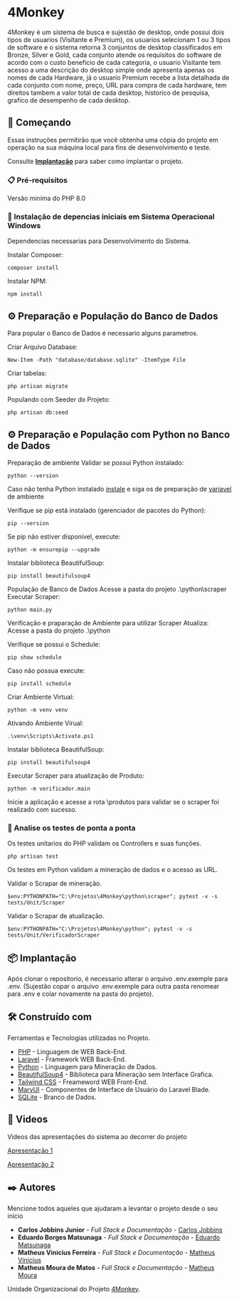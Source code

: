 # 4Monkey

4Monkey é um sistema de busca e sujestão de desktop, onde possui dois tipos de usuarios (Visitante e Premium), os usuarios selecionam 1 ou 3 tipos de software e o sistema retorna 3 conjuntos de desktop classificados em Bronze, Silver e Gold, cada conjunto atende os requisitos do software de acordo com o custo beneficio de cada categoria, o usuario Visitante tem acesso a uma descrição do desktop simple onde apresenta apenas os nomes de cada Hardware, já o usuario Premium recebe a lista detalhada de cada conjunto com nome, preço, URL para compra de cada hardware, tem direitos tambem a valor total de cada desktop, historico de pesquisa, grafico de desempenho de cada desktop.

## 🚀 Começando

Essas instruções permitirão que você obtenha uma cópia do projeto em operação na sua máquina local para fins de desenvolvimento e teste.

Consulte **[Implantação](#-implanta%C3%A7%C3%A3o)** para saber como implantar o projeto.

### 📋 Pré-requisitos

Versão minima do PHP 8.0


### 🔧 Instalação de depencias iniciais em Sistema Operacional Windows

Dependencias necessarias para Desenvolvimento do Sistema.

Instalar Composer:

```
composer install
```

Instalar NPM:

```
npm install
```

## ⚙️ Preparação e População do Banco de Dados

Para popular o Banco de Dados é necessario alguns parametros.

Criar Arquivo Database:

```
New-Item -Path "database/database.sqlite" -ItemType File
```
Criar tabelas:

```
php artisan migrate
```

Populando com Seeder do Projeto:

```
php artisan db:seed
```

## ⚙️ Preparação e População com Python no Banco de Dados

Preparação de ambiente
Validar se possui Python instalado:

```
python --version
```

Caso não tenha Python instalado [instale](https://www.python.org/) e siga os de preparação de [variavel](https://www.python.org/) de ambiente

Verifique se pip está instalado (gerenciador de pacotes do Python):
```
pip --version
```

Se pip não estiver disponível, execute:
```
python -m ensurepip --upgrade
```

Instalar biblioteca BeautifulSoup:
```
pip install beautifulsoup4
```


População de Banco de Dados
Acesse a pasta do projeto .\python\scraper
Executar Scraper:

```
python main.py
```

Verificação e praparação de Ambiente para utilizar Scraper Atualiza:
Acesse a pasta do projeto .\python

Verifique se possui o Schedule:

```
pip show schedule
```

Caso não possua execute:

```
pip install schedule
```

Criar Ambiente Virtual:

```
python -m venv venv
```

Ativando Ambiente Virual:

```
.\venv\Scripts\Activate.ps1
```

Instalar biblioteca BeautifulSoup:
```
pip install beautifulsoup4
```

Executar Scraper para atualização de Produto:

```
python -m verificador.main
```

Inicie a aplicação e acesse a rota \produtos para validar se o scraper foi realizado com sucesso.


### 🔩 Analise os testes de ponta a ponta

Os testes unitarios do PHP validam os Controllers e suas funções.

```
php artisan test
```

Os testes em Python validam a mineração de dados e o acesso as URL.

Validar o Scrapar de mineração.

```
$env:PYTHONPATH="C:\Projetos\4Monkey\python\scraper"; pytest -v -s tests/Unit/Scraper
```

Validar o Scrapar de atualização.

```
$env:PYTHONPATH="C:\Projetos\4Monkey\python"; pytest -v -s tests/Unit/VerificadorScraper
```

## 📦 Implantação

Após clonar o repositorio, é necessario alterar o arquivo .env.exemple para .env. (Sujestão copar o arquivo .env.exemple para outra pasta renomear para .env e colar novamente na pasta do projeto).

## 🛠️ Construído com

Ferramentas e Tecnologias utilizadas no Projeto.

* [PHP](https://www.php.net/) - Linguagem de WEB Back-End.
* [Laravel](https://laravel.com/) - Framework WEB Back-End.
* [Python](https://www.python.org/) - Linguagem para Mineração de Dados.
* [BeautifulSoup4](https://pypi.org/project/beautifulsoup4/) - Biblioteca para Mineração sem Interface Grafica.
* [Tailwind CSS](https://tailwindcss.com/) - Freameword WEB Front-End.
* [MaryUI](https://mary-ui.com/) - Componentes de Interface de Usuário do Laravel Blade.
* [SQLite](https://www.sqlite.org/) - Branco de Dados.


## 📌 Videos

Videos das apresentações do sistema ao decorrer do projeto

[Apresentação 1](https://www.youtube.com/watch?v=-zsy4z6TcYU)

[Apresentação 2](https://www.youtube.com/watch?v=J8_N4JVouqo)


## ✒️ Autores

Mencione todos aqueles que ajudaram a levantar o projeto desde o seu início

* **Carlos Jobbins Junior** - *Full Stack e Documentação* - [Carlos Jobbins](https://github.com/juniorjobbs)
* **Eduardo Borges Matsunaga** - *Full Stack e Documentação* - [Eduardo Matsunaga](https://github.com/Eduardo-Matsunaga)
* **Matheus Vinicius Ferreira** - *Full Stack e Documentação* - [Matheus Vinicius](https://github.com/MateusVferreira)
* **Matheus Moura de Matos** - *Full Stack e Documentação* - [Matheus Moura](https://github.com/MatheusMouraMatos)

Unidade Organizacional do Projeto [4Monkey](https://github.com/Trabalho-de-Conculsao-de-Curso).
